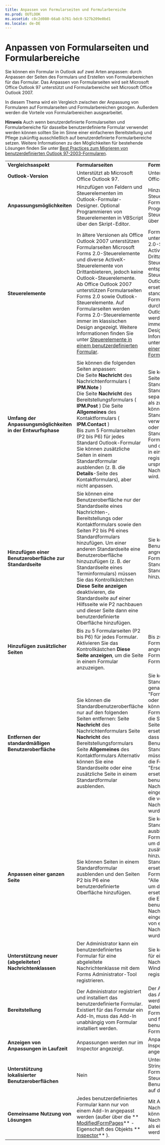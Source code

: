 ```yaml
---
title: Anpassen von Formularseiten und Formularbereiche
ms.prod: OUTLOOK
ms.assetid: c8c2d080-66a8-b761-bdc0-527b209e0bd1
ms.locale: de-DE
---
```



# Anpassen von Formularseiten und Formularbereiche

Sie können ein Formular in Outlook auf zwei Arten anpassen: durch Anpassen der Seiten des Formulars und Erstellen von Formularbereichen für das Formular. Das Anpassen von Formularseiten wird seit Microsoft Office Outlook 97 unterstützt und Formularbereiche seit Microsoft Office Outlook 2007.
 

In diesem Thema wird ein Vergleich zwischen der Anpassung von Formularen auf Formularseiten und Formularbereichen gezogen. Außerdem werden die Vorteile von Formularbereichen ausgearbeitet.
 

 **Hinweis**  Auch wenn benutzerdefinierte Formularseiten und Formularbereiche für dasselbe benutzerdefinierte Formular verwendet werden können sollten Sie im Sinne einer einfacheren Bereitstellung und Pflege zukünftig ausschließlich auf benutzerdefinierte Formularbereiche setzen. Weitere Informationen zu den Möglichkeiten für bestehende Lösungen finden Sie unter  [Best Practices zum Migrieren von benutzerdefinierten Outlook 97-2003-Formularen](best-practices-to-migrate-outlook-97-2003-custom-forms.md).
 


||||
|:-----|:-----|:-----|
|**Vergleichsaspekt**|**Formularseiten**|**Formularbereiche**|
|**Outlook-Version**|Unterstützt ab Microsoft Office Outlook 97.|Unterstützt ab Microsoft Office Outlook 2007.|
|**Anpassungsmöglichkeiten**|Hinzufügen von Feldern und Steuerelementen im Outlook-Formular-Designer. Optional Programmieren von Steuerelementen in VBScript über den Skript-Editor.|Hinzufügen von Feldern und Steuerelementen im Outlook-Formular-Designer. Programmieren von Steuerelementen optional über ein Add-in. optional.|
|**Steuerelemente**|In ältere Versionen als Office Outlook 2007 unterstützen Formularseiten Microsoft Forms 2.0-Steuerelemente und diverse ActiveX-Steuerelemente von Drittanbieteren, jedoch keine Outlook-Steuerelemente. Ab Office Outlook 2007 unterstützen Formularseiten Forms 2.0 sowie Outlook-Steuerelemente. Auf Formularseiten werden Forms 2.0-Steuerelemente immer im klassischen Design angezeigt. Weitere Informationen finden Sie unter  [Steuerelemente in einem benutzerdefinierten Formular](controls-in-a-custom-form.md).|Formularbereiche unterstützen Microsoft Forms 2.0-Steuerelemente, diverse ActiveX-Steuerelemente von Drittanbietern sowie Outlook-Steuerelemente. Gibt es ein entsprechendes Steuerelement auch als Outlook-Steuerelement, ersetzt Outlook standardmäßig bestimmte Forms 2.0-Steuerelemente durch Steuerelemente im Outlook-Design. Daher werden diese Steuerelemente immer in einem bestimmten Design angezeigt. Weitere Informationen finden Sie unter  [Steuerelemente in einem benutzerdefinierten Formular](controls-in-a-custom-form.md).|
|**Umfang der Anpassungsmöglichkeiten in der Entwurfsphase**| Sie können die folgenden Seiten anpassen: <BR/>Die Seite **Nachricht** des Nachrichtenformulars ( **IPM.Note** ) <BR/>Die Seite **Nachricht** des Bereitstellungsformulars ( **IPM.Post** ) Die Seite **Allgemeines** des Kontaktformulars ( **IPM.Contact** ) <BR/>Bis zum 5 Formularseiten (P2 bis P6) für jedes Standard Outlook-Formular Sie können zusätzliche Seiten in einem Standardformular ausblenden (z. B. die **Details**-Seite des Kontaktformulars), aber nicht anpassen. | Sie können die folgenden Seiten anpassen: Die Standardseite eines Standardformulars. Bis zu 30 separate Formularbereiche als zusätzliche Seiten. Sie können auch ein Standardformular als Vorlage verwenden, die Standardseite oder das gesamte Standardformular durch einen Formularbereich ersetzen und diesen Formularbereich in einer Nachrichtenklasse registrieren, die von der ursprünglichen Nachrichtenklasse abgeleitet wird.|
|**Hinzufügen einer Benutzeroberfläche zur Standardseite**|Sie können eine Benutzeroberfläche nur der Standardseite eines Nachrichten-, Bereitstellungs oder Kontaktformulars sowie den Seiten P2 bis P6 eines Standardformulars hinzufügen. Um einer anderen Standardseite eine Benutzeroberfläche hinzuzufügen (z. B. der Standardseite eines Terminformulars) müssen Sie das Kontrollkästchen  **Diese Seite anzeigen** deaktivieren, die Standardseite auf einer Hilfsseite wie P2 nachbauen und dieser Seite dann eine benutzerdefinierte Oberfläche hinzufügen.|Sie können die Benutzeroberfläche als angrenzende Formularbereiche auf der Standardseite eines Standardformulars hinzufügen.|
|**Hinzufügen zusätzlicher Seiten**|Bis zu 5 Formularseiten (P2 bis P6) für jedes Formular. Aktivieren Sie das Kontrollkästchen  **Diese Seite anzeigen**, um die Seite in einem Formular anzuzeigen.|Bis zu 30 separate Formularbereiche und 50 angrenzende Formularbereiche für jedes Formular.|
|**Entfernen der standardmäßigen Benutzeroberfläche**| Sie können die Standardbenutzeroberfläche nur auf den folgenden Seiten entfernen: Seite **Nachricht** des Nachrichtenformulars Seite **Nachricht** des Bereitstellungsformulars Seite **Allgemeines** des Kontaktformulars Alternativ können Sie eine Standardseite oder eine zusätzliche Seite in einem Standardformular ausblenden.|Sie können Standardbenutzeroberflächen genauso wie unter "Formularseiten" entfernen oder ausblenden. Alternativ können Sie einen Ersatz-Formularbereich erstellen, um die Standardseite oder alle Seiten eines Formulars zu ersetzen. Das hat den Vorteil, dass Sie die Benutzeroberfläche auf der Standardseite nicht entfernen müssen. Beachten Sie, dass die Formularbereichstypen "Ersetzung" und "Alle ersetzen" nur für benutzerdefinierte Nachrichtenklassen eingesetzt werden können, die von einer Outlook-Nachrichtenklasse abgeleitet wurden.|
|**Anpassen einer ganzen Seite**|Sie können Seiten in einem Standardformular ausblenden und den Seiten P2 bis P6 eine benutzerdefinierte Oberfläche hinzufügen.|Sie können Seiten in einem Standardformular ausblenden, einen seperaten Formularbereich verwenden, um dem Formular eine zusätzliche Seite hinzuzufügen, die Standardseite des Formulars ersetzen oder einen Formularbereich des Typs "Alle ersetzen" verwenden, um das gesamte Formular zu ersetzen. Beachten Sie, dass die Ersetzung nur für benutzerdefinierte Nachrichtenklassen eingesetzt werden kann, die von einer Outlook-Nachrichtenklasse abgeleitet wurden.|
|**Unterstützung neuer (abgeleiteter) Nachrichtenklassen**|Der Administrator kann ein benutzerdefiniertes Formular für eine abgeleitete Nachrichtenklasse mit dem Forms Administrator-Tool registrieren.|Sie können Formularbereiche für eine abgeleitete Nachrichtenklasse in der Window-Registrierung registrieren.|
|**Bereitstellung**|Der Administrator registriert und installiert das benutzerdefinierte Formular. Existiert für das Formular ein Add-In, muss das Add-In unabhängig vom Formular installiert werden.|Der Administrator installiert das Add-In. Daraufhin werden von Add-In die Dateien für die Formularbereiche installiert und für die benutzerdefinierten Formulare registriert.|
|**Anzeigen von Anpassungen in Laufzeit**|Anpassungen werden nur im Inspector angezeigt.|Anpassungen werden im Inspector und im Lesebereich angezeigt.|
|**Unterstützung lokalisierter Benutzeroberflächen**|Nein|Unterstützt lokalisierte Strings für die Namen von Formularbereichen, Steuerelementen und Benutzeraktionen, basierend auf dem Gebietsschema.|
|**Gemeinsame Nutzung von Lösungen**|Jedes benutzerdefiniertes Formular kann nur von einem Add-In angepasst werden (außer über die  ** [ModifiedFormPages](inspector.modifiedformpages-property-outlook.md)** -Eigenschaft des Objekts ** [Inspector](inspector-object-outlook.md)** ).|Mit Ausnahme der Nachrichtenklasse IPM können alle Formulare und Nachrichtenklassen von mehr als einem Add-In angepasst werden.|

 

